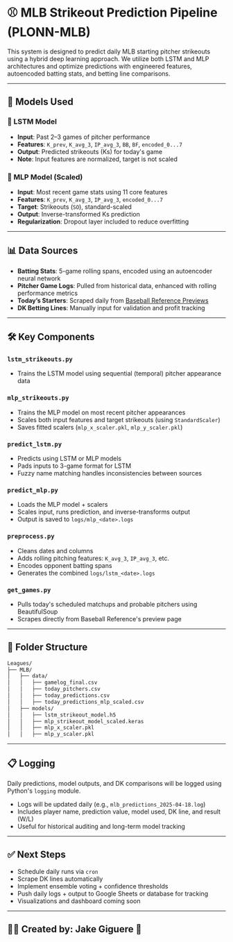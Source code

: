 # ⚾ MLB Strikeout Prediction Pipeline (PLONN-MLB)

This system is designed to predict daily MLB starting pitcher strikeouts using a hybrid deep learning approach. We utilize both LSTM and MLP architectures and optimize predictions with engineered features, autoencoded batting stats, and betting line comparisons.

---

## 🧠 Models Used

### 🔁 LSTM Model
- **Input**: Past 2–3 games of pitcher performance
- **Features**: `K_prev`, `K_avg_3`, `IP_avg_3`, `BB`, `BF`, `encoded_0...7`
- **Output**: Predicted strikeouts (Ks) for today's game
- **Note**: Input features are normalized, target is not scaled

### 🧠 MLP Model (Scaled)
- **Input**: Most recent game stats using 11 core features
- **Features**: `K_prev`, `K_avg_3`, `IP_avg_3`, `encoded_0...7`
- **Target**: Strikeouts (`SO`), standard-scaled
- **Output**: Inverse-transformed Ks prediction
- **Regularization**: Dropout layer included to reduce overfitting

---

## 📊 Data Sources
- **Batting Stats**: 5-game rolling spans, encoded using an autoencoder neural network
- **Pitcher Game Logs**: Pulled from historical data, enhanced with rolling performance metrics
- **Today’s Starters**: Scraped daily from [Baseball Reference Previews](https://www.baseball-reference.com/previews/)
- **DK Betting Lines**: Manually input for validation and profit tracking

---

## 🛠 Key Components

### `lstm_strikeouts.py`
- Trains the LSTM model using sequential (temporal) pitcher appearance data

### `mlp_strikeouts.py`
- Trains the MLP model on most recent pitcher appearances
- Scales both input features and target strikeouts (using `StandardScaler`)
- Saves fitted scalers (`mlp_x_scaler.pkl`, `mlp_y_scaler.pkl`)

### `predict_lstm.py`
- Predicts using LSTM or MLP models
- Pads inputs to 3-game format for LSTM
- Fuzzy name matching handles inconsistencies between sources

### `predict_mlp.py`
- Loads the MLP model + scalers
- Scales input, runs prediction, and inverse-transforms output
- Output is saved to `logs/mlp_<date>.logs`

### `preprocess.py`
- Cleans dates and columns
- Adds rolling pitching features: `K_avg_3`, `IP_avg_3`, etc.
- Encodes opponent batting spans
- Generates the combined `logs/lstm_<date>.logs`

### `get_games.py`
- Pulls today's scheduled matchups and probable pitchers using BeautifulSoup
- Scrapes directly from Baseball Reference's preview page

---

## 📁 Folder Structure
```bash
Leagues/
├── MLB/
│   ├── data/
│   │   ├── gamelog_final.csv
│   │   ├── today_pitchers.csv
│   │   ├── today_predictions.csv
│   │   ├── today_predictions_mlp_scaled.csv
│   ├── models/
│   │   ├── lstm_strikeout_model.h5
│   │   ├── mlp_strikeout_model_scaled.keras
│   │   ├── mlp_x_scaler.pkl
│   │   ├── mlp_y_scaler.pkl
```

---

## 📋 Logging
Daily predictions, model outputs, and DK comparisons will be logged using Python's `logging` module.
- Logs will be updated daily (e.g., `mlb_predictions_2025-04-18.log`)
- Includes player name, prediction value, model used, DK line, and result (W/L)
- Useful for historical auditing and long-term model tracking

---

## ✅ Next Steps
- Schedule daily runs via `cron`
- Scrape DK lines automatically
- Implement ensemble voting + confidence thresholds
- Push daily logs + output to Google Sheets or database for tracking
- Visualizations and dashboard coming soon

---

## 👨‍💻 Created by: Jake Giguere 🚀

